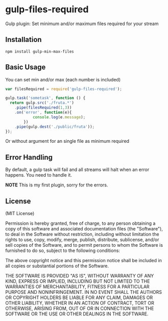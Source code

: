 gulp-files-required
=========

Gulp plugin: Set minimum and/or maximum files required for your stream

## Installation

```
npm install gulp-min-max-files
```

## Basic Usage

You can set min and/or max (each number is included)

```js
var filesRequired = require('gulp-files-required');

gulp.task('sometask', function () {
  return gulp.src('./fruta.*')
    .pipe(filesRequired(1,3))
    .on('error', function(e){
			console.log(e.message);
		})
    .pipe(gulp.dest('./public/fruta'));
});
```

Or without argument for an single file as minimum required

## Error Handling

By default, a gulp task will fail and all streams will halt when an error happens. You need to handle it.


**NOTE**
This is my first plugin, sorry for the errors.

## License

(MIT License)

Permission is hereby granted, free of charge, to any person obtaining a copy of this software and associated documentation files (the "Software"), to deal in the Software without restriction, including without limitation the rights to use, copy, modify, merge, publish, distribute, sublicense, and/or sell copies of the Software, and to permit persons to whom the Software is furnished to do so, subject to the following conditions:

The above copyright notice and this permission notice shall be included in all copies or substantial portions of the Software.

THE SOFTWARE IS PROVIDED "AS IS", WITHOUT WARRANTY OF ANY KIND, EXPRESS OR IMPLIED, INCLUDING BUT NOT LIMITED TO THE WARRANTIES OF MERCHANTABILITY, FITNESS FOR A PARTICULAR PURPOSE AND NONINFRINGEMENT. IN NO EVENT SHALL THE AUTHORS OR COPYRIGHT HOLDERS BE LIABLE FOR ANY CLAIM, DAMAGES OR OTHER LIABILITY, WHETHER IN AN ACTION OF CONTRACT, TORT OR OTHERWISE, ARISING FROM, OUT OF OR IN CONNECTION WITH THE SOFTWARE OR THE USE OR OTHER DEALINGS IN THE SOFTWARE.

